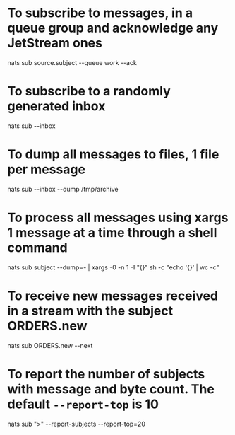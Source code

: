 # To subscribe to messages, in a queue group and acknowledge any JetStream ones
nats sub source.subject --queue work --ack

# To subscribe to a randomly generated inbox
nats sub --inbox

# To dump all messages to files, 1 file per message
nats sub --inbox --dump /tmp/archive

# To process all messages using xargs 1 message at a time through a shell command
nats sub subject --dump=- | xargs -0 -n 1 -I "{}" sh -c "echo '{}' | wc -c"

# To receive new messages received in a stream with the subject ORDERS.new
nats sub ORDERS.new --next

# To report the number of subjects with message and byte count. The default `--report-top` is 10
nats sub ">" --report-subjects --report-top=20
